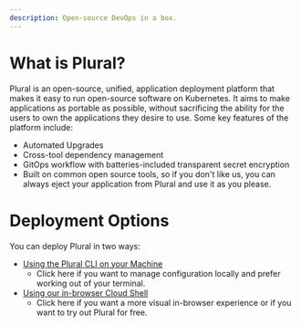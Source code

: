 ```yaml
---
description: Open-source DevOps in a box.
---
```


# What is Plural?

Plural is an open-source, unified, application deployment platform that makes it easy to run open-source software on Kubernetes. It aims to make applications as portable as possible, without sacrificing the ability for the users to own the applications they desire to use. Some key features of the platform include:

* Automated Upgrades
* Cross-tool dependency management
* GitOps workflow with batteries-included transparent secret encryption
* Built on common open source tools, so if you don't like us, you can always eject your application from Plural and use it as you please.

# Deployment Options

You can deploy Plural in two ways:

* [Using the Plural CLI on your Machine](basic-setup-and-deployment/quickstart.md)
  * Click here if you want to manage configuration locally and prefer working out of your terminal.
* [Using our in-browser Cloud Shell](basic-setup-and-deployment/cloud-shell-quickstart.md)
  * Click here if you want a more visual in-browser experience or if you want to try out Plural for free.

